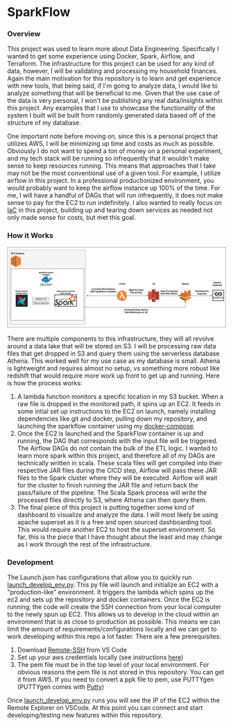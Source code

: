 # SparkFlow


### Overview
This project was used to learn more about Data Engineering.  Specifically I wanted to get some experience using Docker, Spark, Airflow, and Terraform.  The infrastructure for this project can be used for any kind of data, however, I will be validating and processing my household finances.  Again the main motivation for this repository is to learn and get experience with new tools, that being said, if I'm going to analyze data, I would like to analyze something that will be beneficial to me.  Given that the use case of the data is very personal, I won't be publishing any real data/insights within this project.  Any examples that I use to showcase the functionality of the system I built will be built from randomly generated data based off of the structure of my database.

One important note before moving on, since this is a personal project that utilizes AWS, I will be minimizing up time and costs as much as possible.  Obviously I do not want to spend a ton of money on a personal experiment, and my tech stack will be running so infrequently that it wouldn't make sense to keep resources running.  This means that approaches that I take may not be the most conventional use of a given tool.  For example, I utilize airflow in this project.  In a professional productionized environment, you would probably want to keep the airflow instance up 100% of the time.  For me, I will have a handful of DAGs that will run infrequently, it does not make sense to pay for the EC2 to run indefinitely.  I also wanted to really focus on [IaC](https://en.wikipedia.org/wiki/Infrastructure_as_code) in this project, building up and tearing down services as needed not only made sense for costs, but met this goal.

### How it Works
![alt text](png/infrastructure.png)

There are multiple components to this infrastructure, they will all revolve around a data lake that will be stored on S3. I will be processing raw data files that get dropped in S3 and query them using the serverless database Athena.  This worked well for my use case as my database is small.  Athena is lightweight and requires almost no setup, vs something more robust like redshift that would require more work up front to get up and running.  Here is how the process works:

1. A lambda function monitors a specific location in my S3 bucket.  When a raw file is dropped in the monitored path, it spins up an EC2.  It feeds in some intial set up instructions to the EC2 on launch, namely installing dependencies like git and docker, pulling down my repository, and launching the sparkflow container using my [docker-compose](/sparkflow/docker-compose.yml).
2. Once the EC2 is launched and the SparkFlow container is up and running, the DAG that corresponds with the input file will be triggered.  The Airflow DAGs do not contain the bulk of the ETL logic.  I wanted to learn more spark within this project, and therefore all of my DAGs are technically written in scala.  These scala files will get compiled into their respective JAR files during the CICD step, Airflow will pass these JAR files to the Spark cluster where they will be executed.  Airflow will wait for the cluster to finish running the JAR file and return back the pass/failure of the pipeline.  The Scala Spark process will write the processed files directly to S3, where Athena can then query them.
3. The final piece of this project is putting together some kind of dashboard to visualize and analyze the data.  I will most likely be using apache superset as it is a free and open sourced dashboarding tool.  This would require another EC2 to host the superset environment.  So far, this is the piece that I have thought about the least and may change as I work through the rest of the infrastructure.

### Development
The Launch.json has configurations that allow you to quickly run [launch_develop_env.py](/infra/cloud_develop/launch_develop_env.py).  This py file will launch and initialize an EC2 with a "production-like" environment.  It triggers the lambda which spins up the ec2 and sets up the repository and docker containers.  Once the EC2 is running, the code will create the SSH connection from your local computer to the newly spun up EC2.  This allows us to develop in the cloud within an environment that is as close to production as possible.  This means we can limit the amount of requirements/configurations locally and we can get to work developing within this repo a lot faster.  There are a few prerequisites:
1. Download [Remote-SSH](https://marketplace.visualstudio.com/items?itemName=ms-vscode-remote.remote-ssh) from VS Code
2. Set up your aws credentials locally (see instructions [here](https://docs.aws.amazon.com/sdk-for-java/v1/developer-guide/setup-credentials.html))
3. The pem file must be in the top level of your local environment.  For obvious reasons the pem file is not stored in this repository.  You can get it from AWS.  If you need to convert a ppk file to pem, use PUTTYgen (PUTTYgen comes with [Putty](https://www.putty.org/))

Once [launch_develop_env.py](/infra/cloud_develop/launch_develop_env.py) runs you will see the IP of the EC2 within the Remote Explorer on VSCode.  At this point you can connect and start developing/testing new features within this repository.
